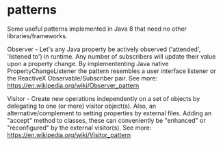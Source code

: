 # patterns

Some useful patterns implemented in Java 8 that need no other libraries/frameworks.

Observer - Let's any Java property be actively observed ('attended', 'listened to') in runtime. Any number of subscribers will update their value upon a property change. By implemententing Java native PropertyChangeListener the pattern resembles a user interface listener or the ReactiveX Observable/Subscriber pair. See more: https://en.wikipedia.org/wiki/Observer_pattern

Visitor - Create new operations independently on a set of objects by delegating to one (or more) visitor object(s). Also, an alternative/complement to setting properties by external files. Adding an "accept" method to classes, these can conveniently be "enhanced" or "reconfigured" by the external visitor(s). See more: https://en.wikipedia.org/wiki/Visitor_pattern
